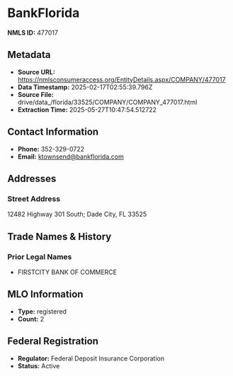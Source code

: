 # BankFlorida

**NMLS ID:** 477017

## Metadata
- **Source URL:** https://nmlsconsumeraccess.org/EntityDetails.aspx/COMPANY/477017
- **Data Timestamp:** 2025-02-17T02:55:39.796Z
- **Source File:** drive/data_/florida/33525/COMPANY/COMPANY_477017.html
- **Extraction Time:** 2025-05-27T10:47:54.512722

## Contact Information
- **Phone:** 352-329-0722
- **Email:** ktownsend@bankflorida.com

## Addresses
### Street Address
12482 Highway 301 South; Dade City, FL 33525

## Trade Names & History
### Prior Legal Names
- FIRSTCITY BANK OF COMMERCE

## MLO Information
- **Type:** registered
- **Count:** 2

## Federal Registration
- **Regulator:** Federal Deposit Insurance Corporation
- **Status:** Active
